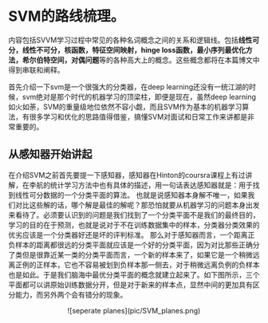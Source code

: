 # SVM的路线梳理。

内容包括SVVM学习过程中常见的各种名词概念之间的关系和逻辑线。包括**线性可分，线性不可分，核函数，特征空间映射，hinge loss函数，最小序列最优化方法，希尔伯特空间，对偶问题**等的各种高大上的概念。这些概念都将在本篇博文中得到串联和阐释。


首先介绍一下svm是一个很强大的分类器，在deep learning还没有一统江湖的时候，svm绝对是那个时代的机器学习的顶梁柱，即便是现在，虽然deep learning如火如荼，SVM的重量级地位依然不容小觑，而且SVM作为基本的机器学习算法，有很多学习和优化的思路值得借鉴，搞懂SVM对面试和日常工作来讲都是非常重要的。

## 从感知器开始讲起

在介绍SVM之前首先要提一下感知器，感知器在Hinton的coursra课程上有过讲解，在李航的统计学习方法中也有具体的描述，用一句话表达感知器就是：用于找到线性可分数据的一个分类平面的算法。 也就是说感知器本身解不唯一，如果我们对比这些解的话，哪个解是最佳的解呢？那恐怕就要从机器学习的问题本身出发来看待了。必须要认识到的问题是我们找到了一个分类平面不是我们的最终目的，学习的目的在于预测，也就是说对于不在训练数据集中的样本，分类器分类效果的优劣应该是一个分类器好还是坏的评判标准。 那么对于感知器而言，一个距离正负样本的距离都很远的分类平面就应该是一个好的分类平面，因为对比那些正确分了类但是很靠近某一类的分类平面而言，一个新的样本来了，如果它是一个稍微远离正例的正样本，它也不容易被划到负样本那一侧去，对于稍微远离负例的负样本也是如此。于是我们脑海中最优分类平面的概念就建立起来了。如下图所示，三个平面都可以讲原始训练数据分开，但是对于新来的样本点，显然中间的更加具有区分能力，而另外两个会有错分的现象。

<div align=center>![seperate planes](pic/SVM_planes.png) </div>